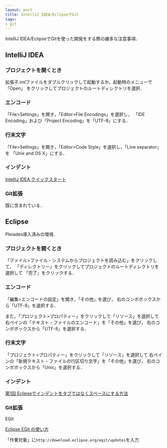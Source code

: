 ```yaml
---
layout: post
title: IntelliJ IDEA/EclipseでGit
tags:
- git
---
```


IntelliJ IDEA/EclipseでGitを使った開発をする際の雑多な注意事項．

## IntelliJ IDEA

### プロジェクトを開くとき

拡張子.imlファイルをダブルクリックして起動するか，起動時のメニューで「Open」
をクリックしてプロジェクトのルートディレクトリを選択．

### エンコード

「File>Settings」を開き，「Editor>File Encodings」を選択し，
「IDE Encoding」および「Project Encoding」を「UTF-8」にする．

### 行末文字

「File>Settings」を開き，「Editor>Code Style」を選択し，「Line separator」を
「Unix and OS X」にする．

### インデント

[IntelliJ IDEA クイックスタート](http://samuraism.com/products/jetbrains/intellij-idea/quickstart/codestyle-and-formatting)

### Git拡張

既に含まれている．

## Eclipse

Pleiades導入済みの環境．

### プロジェクトを開くとき

「ファイル>ファイル・システムからプロジェクトを読み込む」をクリックして，
「ディレクトリー」をクリックしてプロジェクトのルートディレクトリを選択して
「完了」をクリックする．

### エンコード

「編集>エンコードの設定」を開き，「その他」を選び，
右のコンボボックスから「UTF-8」を選択する．

また，「プロジェクト>プロパティー」をクリックして「リソース」を選択して
右ペインの「テキスト・ファイルのエンコード」を「その他」を選び，
右のコンボボックスから「UTF-8」を選択する．

### 行末文字

「プロジェクト>プロパティー」をクリックして「リソース」を選択して
右ペインの「新規テキスト・ファイルの行区切り文字」を「その他」を選び，
右のコンボボックスから「Unix」を選択する．

### インデント

[第1回 Eclipseでインデントをタブではなくスペースにする方法](http://d.hatena.ne.jp/bi_na/20100127/1264585042)

### Git拡張

EGit

[Eclipse EGit の使い方](http://another.maple4ever.net/archives/2060/)

「作業対象」に`http://download.eclipse.org/egit/updates`を入力

